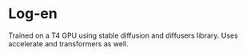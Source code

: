 # Log-en

Trained on a T4 GPU using stable diffusion and diffusers library. Uses accelerate and transformers as well.
